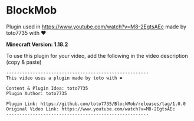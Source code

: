 # BlockMob

Plugin used in https://www.youtube.com/watch?v=M8-2EgtsAEc made by toto7735 with ❤

**Minecraft Version: 1.18.2**

To use this plugin for your video, add the following in the video description (copy & paste)

```
------------------------------------------------------
This video uses a plugin made by toto with ❤

Content & Plugin Idea: toto7735
Plugin Author: toto7735

Plugin Link: https://github.com/toto7735/BlockMob/releases/tag/1.0.0
Original Video Link: https://www.youtube.com/watch?v=M8-2EgtsAEc
------------------------------------------------------
```
